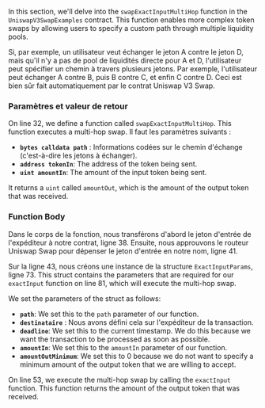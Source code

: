 In this section, we'll delve into the `swapExactInputMultiHop` function in the `UniswapV3SwapExamples` contract. This function enables more complex token swaps by allowing users to specify a custom path through multiple liquidity pools.

Si, par exemple, un utilisateur veut échanger le jeton A contre le jeton D, mais qu'il n'y a pas de pool de liquidités directe pour A et D, l'utilisateur peut spécifier un chemin à travers plusieurs jetons. Par exemple, l'utilisateur peut échanger A contre B, puis B contre C, et enfin C contre D. Ceci est bien sûr fait automatiquement par le contrat Uniswap V3 Swap.

### Paramètres et valeur de retour

On line 32, we define a function called `swapExactInputMultiHop`. This function executes a multi-hop swap. Il faut les paramètres suivants :

- **`bytes calldata path`** : Informations codées sur le chemin d'échange (c'est-à-dire les jetons à échanger).
- **`address tokenIn`**: The address of the token being sent.
- **`uint amountIn`**: The amount of the input token being sent.

It returns a `uint` called `amountOut`, which is the amount of the output token that was received.

### Function Body

Dans le corps de la fonction, nous transférons d'abord le jeton d'entrée de l'expéditeur à notre contrat, ligne 38.
Ensuite, nous approuvons le routeur Uniswap Swap pour dépenser le jeton d'entrée en notre nom, ligne 41.

Sur la ligne 43, nous créons une instance de la structure `ExactInputParams`, ligne 73. This struct contains the parameters that are required for our `exactInput` function on line 81, which will execute the multi-hop swap.

We set the parameters of the struct as follows:

- **`path`**: We set this to the `path` parameter of our function.
- **`destinataire`** : Nous avons défini cela sur l'expéditeur de la transaction.
- **`deadline`**: We set this to the current timestamp. We do this because we want the transaction to be processed as soon as possible.
- **`amountIn`**: We set this to the `amountIn` parameter of our function.
- **`amountOutMinimum`**: We set this to 0 because we do not want to specify a minimum amount of the output token that we are willing to accept.

On line 53, we execute the multi-hop swap by calling the `exactInput` function. This function returns the amount of the output token that was received.
